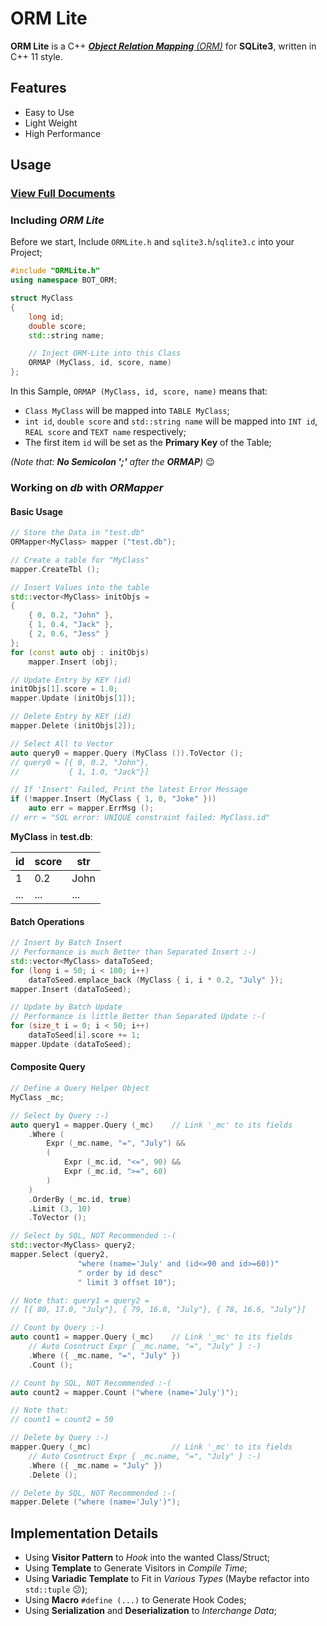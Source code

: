 # ORM Lite

**ORM Lite** is a C++ [_**Object Relation Mapping** (ORM)_](https://en.wikipedia.org/wiki/Object-relational_mapping) for **SQLite3**,
written in C++ 11 style.

## Features

- Easy to Use
- Light Weight
- High Performance

## Usage

### [View Full Documents](https://github.com/BOT-Man-JL/ORM-Lite/tree/master/docs/ORM-Lite-doc.md)

### Including *ORM Lite*

Before we start,
Include `ORMLite.h` and `sqlite3.h`/`sqlite3.c` into your Project;

``` C++
#include "ORMLite.h"
using namespace BOT_ORM;

struct MyClass
{
    long id;
    double score;
    std::string name;

    // Inject ORM-Lite into this Class
    ORMAP (MyClass, id, score, name)
};
```

In this Sample, `ORMAP (MyClass, id, score, name)` means that:
- `Class MyClass` will be mapped into `TABLE MyClass`;
- `int id`, `double score` and `std::string name` will be mapped
  into `INT id`, `REAL score` and `TEXT name` respectively;
- The first item `id` will be set as the **Primary Key** of the Table;

_(Note that: **No Semicolon ';'** after the **ORMAP**)_ :wink:

### Working on *db* with *ORMapper*

#### Basic Usage

``` C++
// Store the Data in "test.db"
ORMapper<MyClass> mapper ("test.db");

// Create a table for "MyClass"
mapper.CreateTbl ();

// Insert Values into the table
std::vector<MyClass> initObjs =
{
    { 0, 0.2, "John" },
    { 1, 0.4, "Jack" },
    { 2, 0.6, "Jess" }
};
for (const auto obj : initObjs)
    mapper.Insert (obj);

// Update Entry by KEY (id)
initObjs[1].score = 1.0;
mapper.Update (initObjs[1]);

// Delete Entry by KEY (id)
mapper.Delete (initObjs[2]);

// Select All to Vector
auto query0 = mapper.Query (MyClass ()).ToVector ();
// query0 = [{ 0, 0.2, "John"},
//           { 1, 1.0, "Jack"}]

// If 'Insert' Failed, Print the latest Error Message
if (!mapper.Insert (MyClass { 1, 0, "Joke" }))
    auto err = mapper.ErrMsg ();
// err = "SQL error: UNIQUE constraint failed: MyClass.id"
```

**MyClass** in **test.db**:

| id| score|  str|
|---|-----|-----|
|  1|  0.2| John|
|...|  ...|  ...|

#### Batch Operations

``` C++
// Insert by Batch Insert
// Performance is much Better than Separated Insert :-)
std::vector<MyClass> dataToSeed;
for (long i = 50; i < 100; i++)
    dataToSeed.emplace_back (MyClass { i, i * 0.2, "July" });
mapper.Insert (dataToSeed);

// Update by Batch Update
// Performance is little Better than Separated Update :-(
for (size_t i = 0; i < 50; i++)
    dataToSeed[i].score += 1;
mapper.Update (dataToSeed);
```

#### Composite Query

``` C++
// Define a Query Helper Object
MyClass _mc;

// Select by Query :-)
auto query1 = mapper.Query (_mc)    // Link '_mc' to its fields
    .Where (
        Expr (_mc.name, "=", "July") &&
        (
            Expr (_mc.id, "<=", 90) &&
            Expr (_mc.id, ">=", 60)
        )
    )
    .OrderBy (_mc.id, true)
    .Limit (3, 10)
    .ToVector ();

// Select by SQL, NOT Recommended :-(
std::vector<MyClass> query2;
mapper.Select (query2,
               "where (name='July' and (id<=90 and id>=60))"
               " order by id desc"
               " limit 3 offset 10");

// Note that: query1 = query2 =
// [{ 80, 17.0, "July"}, { 79, 16.8, "July"}, { 78, 16.6, "July"}]

// Count by Query :-)
auto count1 = mapper.Query (_mc)    // Link '_mc' to its fields
    // Auto Cosntruct Expr { _mc.name, "=", "July" } :-)
    .Where ({ _mc.name, "=", "July" })
    .Count ();

// Count by SQL, NOT Recommended :-(
auto count2 = mapper.Count ("where (name='July')");

// Note that:
// count1 = count2 = 50

// Delete by Query :-)
mapper.Query (_mc)                  // Link '_mc' to its fields
    // Auto Cosntruct Expr { _mc.name, "=", "July" } :-)
    .Where ({ _mc.name = "July" })
    .Delete ();

// Delete by SQL, NOT Recommended :-(
mapper.Delete ("where (name='July')");
```

## Implementation Details

- Using **Visitor Pattern** to *Hook* into the wanted Class/Struct;
- Using **Template** to Generate Visitors in *Compile Time*;
- Using **Variadic Template** to Fit in *Various Types*
  (Maybe refactor into `std::tuple` :confused:);
- Using **Macro** `#define (...)` to Generate Hook Codes;
- Using **Serialization** and **Deserialization** to *Interchange Data*;

